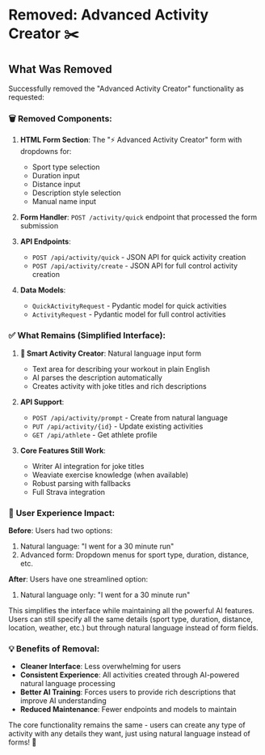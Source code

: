 # Removed: Advanced Activity Creator ✂️

## What Was Removed

Successfully removed the "Advanced Activity Creator" functionality as requested:

### 🗑️ **Removed Components:**

1. **HTML Form Section**: The "⚡ Advanced Activity Creator" form with dropdowns for:
   - Sport type selection
   - Duration input
   - Distance input  
   - Description style selection
   - Manual name input

2. **Form Handler**: `POST /activity/quick` endpoint that processed the form submission

3. **API Endpoints**:
   - `POST /api/activity/quick` - JSON API for quick activity creation
   - `POST /api/activity/create` - JSON API for full control activity creation

4. **Data Models**:
   - `QuickActivityRequest` - Pydantic model for quick activities
   - `ActivityRequest` - Pydantic model for full control activities

### ✅ **What Remains (Simplified Interface):**

1. **🎯 Smart Activity Creator**: Natural language input form
   - Text area for describing your workout in plain English
   - AI parses the description automatically
   - Creates activity with joke titles and rich descriptions

2. **API Support**: 
   - `POST /api/activity/prompt` - Create from natural language
   - `PUT /api/activity/{id}` - Update existing activities
   - `GET /api/athlete` - Get athlete profile

3. **Core Features Still Work**:
   - Writer AI integration for joke titles
   - Weaviate exercise knowledge (when available)
   - Robust parsing with fallbacks
   - Full Strava integration

### 🎯 **User Experience Impact:**

**Before**: Users had two options:
1. Natural language: "I went for a 30 minute run"
2. Advanced form: Dropdown menus for sport type, duration, distance, etc.

**After**: Users have one streamlined option:
1. Natural language only: "I went for a 30 minute run" 

This simplifies the interface while maintaining all the powerful AI features. Users can still specify all the same details (sport type, duration, distance, location, weather, etc.) but through natural language instead of form fields.

### 💡 **Benefits of Removal:**

- **Cleaner Interface**: Less overwhelming for users
- **Consistent Experience**: All activities created through AI-powered natural language processing
- **Better AI Training**: Forces users to provide rich descriptions that improve AI understanding
- **Reduced Maintenance**: Fewer endpoints and models to maintain

The core functionality remains the same - users can create any type of activity with any details they want, just using natural language instead of forms! 🚀